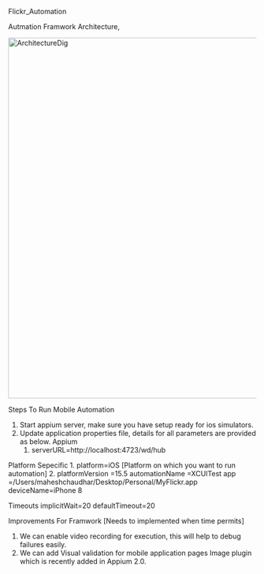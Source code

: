 Flickr_Automation



Autmation Framwork Architecture,

<img width="732" alt="ArchitectureDig" src="https://user-images.githubusercontent.com/11026791/223644777-415d663a-e588-4a1e-95b0-e63e2e1a33d1.png">


Steps To Run Mobile Automation
1. Start appium server, make sure you have setup ready for ios simulators.
2. Update application properties file, details for all parameters are provided as below.
  Appium
    1. serverURL=http://localhost:4723/wd/hub

  Platform Sepecific
    1. platform=iOS [Platform on which you want to run automation]
    2. platformVersion =15.5
    automationName =XCUITest
    app =/Users/maheshchaudhar/Desktop/Personal/MyFlickr.app
    deviceName=iPhone 8

  Timeouts
    implicitWait=20
    defaultTimeout=20


Improvements For Framwork [Needs to implemented when time permits] 
1. We can enable video recording for execution, this will help to debug failures easily.
2. We can add Visual validation for mobile application pages Image plugin which is recently added in Appium 2.0.
